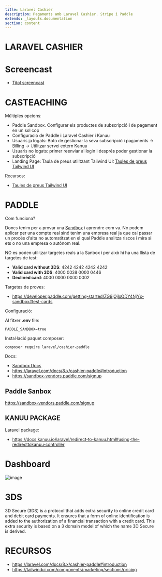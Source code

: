 ```yaml
---
title: Laravel Cashier
description: Pagaments amb Laravel Cashier. Stripe i Paddle
extends: _layouts.documentation
section: content
---
```


# LARAVEL CASHIER

# Screencast

- [Titol screencast](TODO)

# CASTEACHING

Múltiples opcions:
- Paddle Sandbox. Configurar els productes de subscripció i de pagament en un sol cop
- Configuració de Paddle i Laravel Cashier i Kanuu
- Usuaris ja logats: Boto de gestionar la seva subscripció i pagaments -> Billing -> Utilitzar servei extern Kanuu
- Usuaris no logats: primer reenviar al login i després poder gestionar la subscripció
- Landing Page: Taula de preus utilitzant Tailwind UI: [Taules de preus Tailwind UI](https://tailwindui.com/components/marketing/sections/pricing)

Recursos:
- [Taules de preus Tailwind UI](https://tailwindui.com/components/marketing/sections/pricing)

# PADDLE

Com funciona?

Doncs tenim per a provar una [Sandbox](https://sandbox-vendors.paddle.com/signup) i aprendre com va. No podem aplicar per una compte real sinó tenim una empresa real ja que cal passar un procés d'alta no automatitzat
en el qual Paddle analitza riscos i mira si ets o no una empresa o autònom real.

NO es poden utilitzar targetes reals a la Sanbox i per això hi ha una llista de targetes de test:

- **Valid card without 3DS**:	4242 4242 4242 4242
- **Valid card with 3DS**:	4000 0038 0000 0446
- **Declined card**:	4000 0000 0000 0002

Targetes de proves:
- https://developer.paddle.com/getting-started/ZG9jOjIxODY4NjYx-sandbox#test-cards

Configuració:

Al fitxer **.env** file:

```
PADDLE_SANDBOX=true
``` 

Instal·lació paquet composer:

``` 
composer require laravel/cashier-paddle
```

Docs:
- [Sandbox Docs](https://developer.paddle.com/getting-started/ZG9jOjIxODY4NjYx-sandbox)
- https://laravel.com/docs/8.x/cashier-paddle#introduction
- https://sandbox-vendors.paddle.com/signup

## Paddle Sanbox

https://sandbox-vendors.paddle.com/signup

## KANUU PACKAGE

Laravel package:
- https://docs.kanuu.io/laravel/redirect-to-kanuu.html#using-the-redirecttokanuu-controller

# Dashboard

![image](https://user-images.githubusercontent.com/4015406/152367316-0176c109-31e0-44cb-9218-9df71dc72a93.png)


# 3DS

3D Secure (3DS) is a protocol that adds extra security to online credit card and debit card payments. It ensures that a form of online identification is added to the authorization of a financial transaction with a credit card. This extra security is based on a 3 domain model of which the name 3D Secure is derived.


# RECURSOS
-  https://laravel.com/docs/8.x/cashier-paddle#introduction
- https://tailwindui.com/components/marketing/sections/pricing
